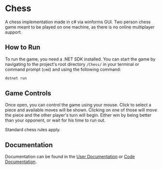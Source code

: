 # Chess

A chess implementation made in c# via winforms GUI.
Two person chess game meant to be played on one machine, as there is no online multiplayer support.

## How to Run

To run the game, you need a .NET SDK installed.
You can start the game by navigating to the project's root directory `/Chess/` in your terminal or command prompt (`cmd`) and using the following command:

```bash
dotnet run
```

## Game Controls

Once open, you can control the game using your mouse. Click to select a piece and available moves will be shown. Clicking on one of those will move the piece and the other player's turn will begin. Either win by being better than your opponent, or wait for his time to run out.

Standard chess rules apply.

## Documentation

Documentation can be found in the [User Documentation](Documentation/UserDocumentation.md) or [Code Documentation](Documentation/CodeDocumentation.md).
